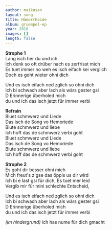 ```yaml
---
author: maikusan
layout: song
title: Hämorrhoide
album: gruempel-ep
year: 2018
images: []
length: false
---
```


**Strophe 1**  
Lang isch her du und ich  
Ich denk so oft drüber nach es zerfrisst mich  
Es tuet immer no weh es isch eifach kei verglich  
Doch es goht wieter ohni dich

Und es isch eifach ned zglich so ohni dich  
Ich bi schwach aber lach als wärs gester gsi  
D Erinnerige überholed mich  
du und ich das isch jetzt für immer verbi

**Refrain**  
Bluet schmwerz und Liede  
Das isch de Song vo Hemoriede  
Blute schmwerz und liebe  
Ich hoff das de schmwerz verbi goht  
Bluet schmwerz und Liede  
Das isch de Song vo Hemoriede  
Blute schmwerz und liebe  
Ich hoff das de schmwerz verbi goht

**Strophe 2**  
Es goht dir besser ohni mich  
Mich freut's z'gse das öppis us dir wird  
Ich bi e last gsi für dich, Es tuet mer leid  
Vergib mir für mini schlechte Entscheid,  

Und es isch eifach ned zglich so ohni dich  
Ich bi schwach aber lach als wärs gester gsi  
D Erinnerige überholed mich  
du und ich das isch jetzt für immer verbi  

*(im hindergrund)* ich has nume für dich gmacht
